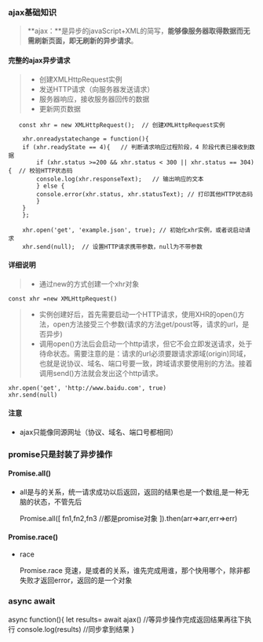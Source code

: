 ### ajax基础知识
> **ajax：**是异步的javaScript+XML的简写，**能够像服务器取得数据而无需刷新页面，即无刷新的异步请求**。

#### 完整的ajax异步请求
> + 创建XMLHttpRequest实例
> + 发送HTTP请求（向服务器发送请求） 
> + 服务器响应，接收服务器回传的数据
> + 更新网页数据


```
   const xhr = new XMLHttpRequest();  // 创建XMLHttpRequest实例

    xhr.onreadystatechange = function(){
    if (xhr.readyState == 4){   // 判断请求响应过程阶段，4 阶段代表已接收到数据
        if (xhr.status >=200 && xhr.status < 300 || xhr.status == 304) {  // 校验HTTP状态码
        console.log(xhr.responseText);   // 输出响应的文本
        } else {
        console.error(xhr.status, xhr.statusText); // 打印其他HTTP状态码
        }
    }
    };

    xhr.open('get', 'example.json', true); // 初始化xhr实例，或者说启动请求
    xhr.send(null);  // 设置HTTP请求携带参数，null为不带参数     
```
#### 详细说明
> + 通过new的方式创建一个xhr对象
```
const xhr =new XMLHttpRequest()
```
> + 实例创建好后，首先需要启动一个HTTP请求，使用XHR的open()方法，open方法接受三个参数(请求的方法get/poust等，请求的url，是否异步)
> + 调用open()方法后会启动一个http请求，但它不会立即发送请求，处于待命状态。需要注意的是：请求的url必须要跟请求源域(origin)同域，也就是说协议、域名、端口号要一致，跨域请求要使用别的方法。接着调用send()方法就会发出这个http请求。

```
xhr.open('get', 'http://www.baidu.com', true)
xhr.send(null)
```
#### 注意
+ ajax只能像同源网址（协议、域名、端口号都相同）


### promise只是封装了异步操作

#### Promise.all()
+ all是与的关系，统一请求成功以后返回，返回的结果也是一个数组,是一种无脑的状态，不管先后

    Promise.all([
        fn1,fn2,fn3 //都是promise对象 
    ]).then(arr=>arr,err=>err)

#### Promise.race()
+ race

  Promise.race 竞速，是或者的关系，谁先完成用谁，那个快用哪个，除非都失败才返回error，返回的是一个对象


### async await

async function(){
    let results= await ajax() //等异步操作完成返回结果再往下执行
    console.log(results) //同步拿到结果
}
